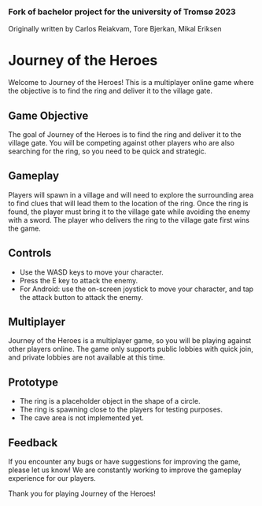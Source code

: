 ### Fork of bachelor project for the university of Tromsø 2023
Originally written by Carlos Reiakvam, Tore Bjerkan, Mikal Eriksen

# Journey of the Heroes

Welcome to Journey of the Heroes! This is a multiplayer online game where the objective is to find the ring and deliver it to the village gate. 
## Game Objective

The goal of Journey of the Heroes is to find the ring and deliver it to the village gate. You will be competing against other players who are also searching for the ring, so you need to be quick and strategic.

## Gameplay

Players will spawn in a village and will need to explore the surrounding area to find clues that will lead them to the location of the ring. Once the ring is found, the player must bring it to the village gate while avoiding the enemy with a sword. The player who delivers the ring to the village gate first wins the game.

## Controls

- Use the WASD keys to move your character.
- Press the E key to attack the enemy.
- For Android: use the on-screen joystick to move your character, and tap the attack button to attack the enemy.

## Multiplayer

Journey of the Heroes is a multiplayer game, so you will be playing against other players online. The game only supports public lobbies with quick join, and private lobbies are not available at this time.

## Prototype
- The ring is a placeholder object in the shape of a circle.
- The ring is spawning close to the players for testing purposes.
- The cave area is not implemented yet.


## Feedback

If you encounter any bugs or have suggestions for improving the game, please let us know! We are constantly working to improve the gameplay experience for our players.

Thank you for playing Journey of the Heroes!
